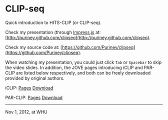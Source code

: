 CLIP-seq
=======

Quick introduction to HITS-CLIP (or CLIP-seq).

Check my presentation (through [Impress.js](https://github.com/bartaz/impress.js/) at: [http://puriney.github.com/clipseq](http://puriney.github.com/clipseq).  

Check my source code at: [https://github.com/Puriney/clipseq](https://github.com/Puriney/clipseq). 

When watching my presentation, you could just click `Tab` or `Spacebar` to skip the video slides. In addition, the JOVE pages introducing iCLIP and PAR-CLIP are listed below respectively, and both can be freely downloaded provided by original authors. 

iCLIP: [Pages](http://www.jove.com/video/2638/iclip-transcriptome-wide-mapping-protein-rna-interactions-with?ID=2638) [Download](http://www.ncbi.nlm.nih.gov/pmc/articles/PMC3169244/bin/jove-50-2638.mov)

PAR-CLIP: [Pages](http://www.jove.com/video/2034/par-clip-method-to-identify-transcriptome-wide-binding-sites-rna?ID=2034) [Download](http://www.ncbi.nlm.nih.gov/pmc/articles/PMC3156069/bin/jove-41-2034.mp4)

- - -

Nov 1, 2012, at WHU

